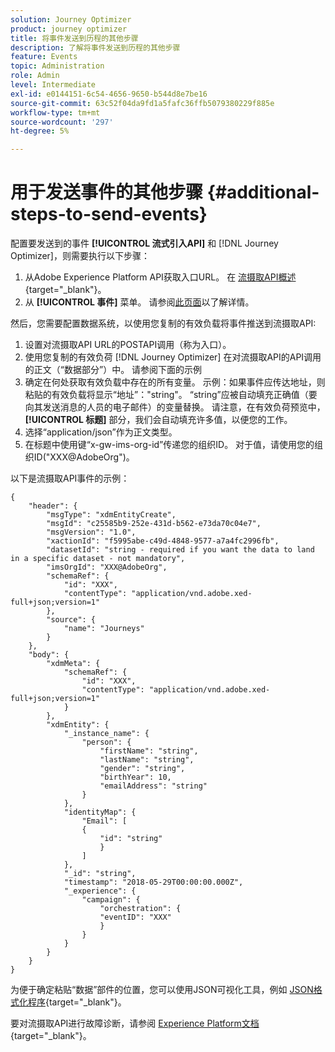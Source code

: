 ```yaml
---
solution: Journey Optimizer
product: journey optimizer
title: 将事件发送到历程的其他步骤
description: 了解将事件发送到历程的其他步骤
feature: Events
topic: Administration
role: Admin
level: Intermediate
exl-id: e0144151-6c54-4656-9650-b544d8e7be16
source-git-commit: 63c52f04da9fd1a5fafc36ffb5079380229f885e
workflow-type: tm+mt
source-wordcount: '297'
ht-degree: 5%

---
```


# 用于发送事件的其他步骤 {#additional-steps-to-send-events}

配置要发送到的事件 **[!UICONTROL 流式引入API]** 和 [!DNL Journey Optimizer]，则需要执行以下步骤：

1. 从Adobe Experience Platform API获取入口URL。 在 [流摄取API概述](https://experienceleague.adobe.com/docs/experience-platform/ingestion/streaming/overview.html?lang=zh-Hans){target=&quot;_blank&quot;}。
1. 从 **[!UICONTROL 事件]** 菜单。 请参阅[此页面](../event/about-creating.md#define-the-payload-fields)以了解详情。

然后，您需要配置数据系统，以使用您复制的有效负载将事件推送到流摄取API:

1. 设置对流摄取API URL的POSTAPI调用（称为入口）。
1. 使用您复制的有效负荷 [!DNL Journey Optimizer] 在对流摄取API的API调用的正文（“数据部分”）中。 请参阅下面的示例
1. 确定在何处获取有效负载中存在的所有变量。 示例：如果事件应传达地址，则粘贴的有效负载将显示“地址”：&quot;string&quot;。 “string”应被自动填充正确值（要向其发送消息的人员的电子邮件）的变量替换。 请注意，在有效负荷预览中， **[!UICONTROL 标题]** 部分，我们会自动填充许多值，以便您的工作。
1. 选择“application/json”作为正文类型。
1. 在标题中使用键“x-gw-ims-org-id”传递您的组织ID。 对于值，请使用您的组织ID(&quot;XXX@AdobeOrg&quot;)。

以下是流摄取API事件的示例：

```
{
    "header": {
        "msgType": "xdmEntityCreate",
        "msgId": "c25585b9-252e-431d-b562-e73da70c04e7",
        "msgVersion": "1.0",
        "xactionId": "f5995abe-c49d-4848-9577-a7a4fc2996fb",
        "datasetId": "string - required if you want the data to land in a specific dataset - not mandatory",
        "imsOrgId": "XXX@AdobeOrg",
        "schemaRef": {
            "id": "XXX",
            "contentType": "application/vnd.adobe.xed-full+json;version=1"
        },
        "source": {
            "name": "Journeys"
        }
    },
    "body": {
        "xdmMeta": {
            "schemaRef": {
                "id": "XXX",
                "contentType": "application/vnd.adobe.xed-full+json;version=1"
            }
        },
        "xdmEntity": {
            "_instance_name": {
                "person": {
                    "firstName": "string",
                    "lastName": "string",
                    "gender": "string",
                    "birthYear": 10,
                    "emailAddress": "string"
                }
            },
            "identityMap": {
                "Email": [
                {
                    "id": "string"
                    }
                ]
            },
            "_id": "string",
            "timestamp": "2018-05-29T00:00:00.000Z",
            "_experience": {
                "campaign": {
                    "orchestration": {
                    "eventID": "XXX"
                    }
                }
            }
        }
    }
}
```

为便于确定粘贴“数据”部件的位置，您可以使用JSON可视化工具，例如 [JSON格式化程序](https://jsonformatter.curiousconcept.com){target=&quot;_blank&quot;}。

要对流摄取API进行故障诊断，请参阅 [Experience Platform文档](https://experienceleague.adobe.com/docs/experience-platform/ingestion/streaming/troubleshooting.html){target=&quot;_blank&quot;}。
